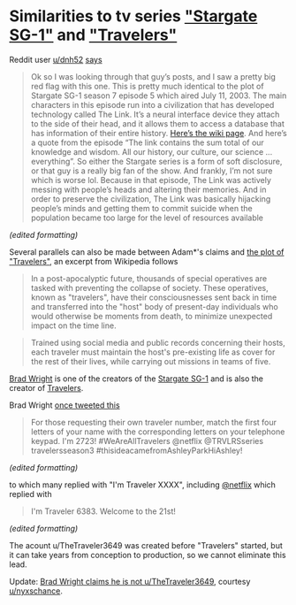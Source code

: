 # Similarities to tv series ["Stargate SG-1"](https://www.google.com/search?q=stargate+sg-1+tv+series) and ["Travelers"](https://www.google.com/search?q=travelers+tv+series)

Reddit user [u/dnh52](https://old.reddit.com/user/dnh52) [says](https://old.reddit.com/r/aliens/comments/nfdtkr/im_kinda_baffled_by_traveler3649s_roll_out_plan/gylj8fh/)

> Ok so I was looking through that guy’s posts, and I saw a pretty big red flag with this one. This is pretty much identical to the plot of Stargate SG-1 season 7 episode 5 which aired July 11, 2003. The main characters in this episode run into a civilization that has developed technology called The Link. It’s a neural interface device they attach to the side of their head, and it allows them to access a database that has information of their entire history. [Here’s the wiki page](https://stargate.fandom.com/wiki/Link). And here’s a quote from the episode “The link contains the sum total of our knowledge and wisdom. All our history, our culture, our science ... everything”. So either the Stargate series is a form of soft disclosure, or that guy is a really big fan of the show. And frankly, I’m not sure which is worse lol. Because in that episode, The Link was actively messing with people’s heads and altering their memories. And in order to preserve the civilization, The Link was basically hijacking people’s minds and getting them to commit suicide when the population became too large for the level of resources available

*(edited formatting)*


Several parallels can also be made between Adam*'s claims and [the plot of "Travelers"](https://en.wikipedia.org/wiki/Travelers_(TV_series)#Premise), an excerpt from Wikipedia follows

> In a post-apocalyptic future, thousands of special operatives are tasked with preventing the collapse of society. These operatives, known as "travelers", have their consciousnesses sent back in time and transferred into the "host" body of present-day individuals who would otherwise be moments from death, to minimize unexpected impact on the time line. 

> Trained using social media and public records concerning their hosts, each traveler must maintain the host's pre-existing life as cover for the rest of their lives, while carrying out missions in teams of five.

[Brad Wright](https://www.imdb.com/name/nm0942249/) is one of the creators of the [Stargate SG-1](https://www.imdb.com/title/tt0118480) and is also the creator of [Travelers](https://www.imdb.com/title/tt5651844/).

Brad Wright [once tweeted this](https://twitter.com/bradtravelers/status/1075842796634890240)

> For those requesting their own traveler number, match the first four letters of your name with the corresponding letters on your telephone keypad. I'm 2723! #WeAreAllTravelers @netflix @TRVLRSseries travelersseason3 #thisideacamefromAshleyParkHiAshley!

*(edited formatting)*

to which many replied with "I'm Traveler XXXX", including [@netflix](https://twitter.com/netflix/status/1075914899824373760) which replied with

> I'm Traveler 6383. Welcome to the 21st!

*(edited formatting)*

The acount u/TheTraveler3649 was created before "Travelers" started, but it can take years from conception to production, so we cannot eliminate this lead.

Update: [Brad Wright claims he is not u/TheTraveler3649](https://twitter.com/InkSphinx/status/1395458681425252352), courtesy [u/nyxschance](https://old.reddit.com/user/nyxschance/).

